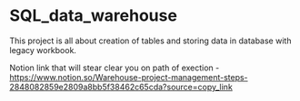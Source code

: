 # SQL_data_warehouse
This project is all about creation of tables and storing data in database with legacy workbook.


Notion link that will stear clear you on path of exection -https://www.notion.so/Warehouse-project-management-steps-2848082859e2809a8bb5f38462c65cda?source=copy_link
